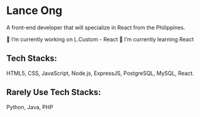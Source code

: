 # Lance Ong
A front-end developer that will specialize in React from the Philippines.

🔭 I’m currently working on L.Custom - React
🌱 I’m currently learning React

## Tech Stacks:
<i class="fa-brands fa-html5"></i>
HTML5, CSS, JavaScript, Node.js, ExpressJS, PostgreSQL, MySQL, React.

## Rarely Use Tech Stacks:
Python, Java, PHP

<!--
**Kuruhaku/Kuruhaku** is a ✨ _special_ ✨ repository because its `README.md` (this file) appears on your GitHub profile.

Here are some ideas to get you started:

- 🔭 I’m currently working on ...
- 🌱 I’m currently learning ...
- 👯 I’m looking to collaborate on ...
- 🤔 I’m looking for help with ...
- 💬 Ask me about ...
- 📫 How to reach me: ...
- 😄 Pronouns: ...
- ⚡ Fun fact: ...
-->
